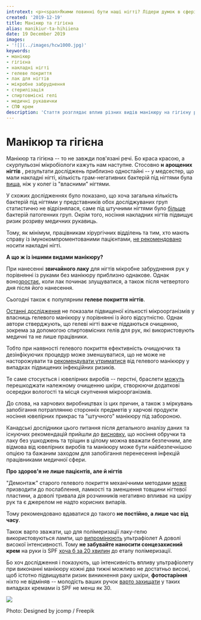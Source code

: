```yaml
---
introtext: <p><span>Якими повинні бути наші нігті? Лідери думок в сфері краси та моди часто переконують нас в тому – що ідеальними та яскравими. </span><span>Залишивши моду і погляди на красу осторонь, звернемо увагу на питання гігієни, що особливо актуально для працівників медичної сфери. </span></p>
created: '2019-12-19'
title: Манікюр та гігієна
alias: manikiur-ta-hihiiena
date: 19 December 2019
images:
- '![](../images/hcw1000.jpg)'
keywords:
- манікюр
- гігієна
- накладні нігті
- гелеве покриття
- лак для нігтів
- мікробне забруднення
- стерилізація
- спиртовмісні гелі
- медичні рукавички
- СПФ крем
description: 'Стаття розглядає вплив різних видів манікюру на гігієну рук та ризик інфекцій: від накладних нігтів та гелю до звичайного лаку, з акцентом на очищення, дезінфекцію та вплив ультрафіолету.'
---
```


# Манікюр та гігієна

Манікюр та гігієна -- то не завжди пов'язані речі. Бо краса красою, а скурпульозні мікробіологи кажуть нам наступне. Стосовно **н** **арощених нігтів** , результати досліджень приблизно одностайні -- у медсестер, що мали накладні нігті, кількість грам-негативних бактерій під нігтями була [вища](https://www.sciencedirect.com/science/article/abs/pii/0196655389900035), ніж у колег із "власними" нігтями.

У схожих дослідженнях було показано, що хоча загальна кількість бактерій під нігтями у представників обох досліджуваних груп статистично не відрізнялася, саме під штучними нігтями було [більше](https://www.jstor.org/stable/10.1086/501794?seq=1) бактерій патогенних груп. Окрім того, носіння накладних нігтів підвищує ризик розриву медичних рукавиць.

Тому, як мінімум, працівникам хірургічних відділень та тим, хто мають справу із імунокомпроментованими пацієнтами, [не рекомендовано](https://www.sciencedirect.com/science/article/pii/S1043454202000097) носити накладні нігті.

**А що ж із іншими видами манікюру?**

При нанесенні **звичайного лаку** для нігтів мікробне забруднення рук у порівнянні із руками без манікюру приблизно однакове. Однак воно[зростає](https://www.sciencedirect.com/science/article/abs/pii/S0001209207633286), коли лак починає злущуватися, а також після четвертого дня після його нанесення.

Сьогодні також є популярним **гелеве покриття нігтів**.

[Останні дослідження](https://www.ajicjournal.org/article/S0196-6553(18)30674-6/fulltext) не показали підвищеної кількості мікроорганізмів у власниць гелевого манікюру у порівнянні із його відсутністю. Однак автори стверджують, що гелеві нігті важче піддаються очищенню, зокрема за допомогою спиртовмісних гелів для рук, які використовують медичні та не лише працівники.

Тобто при наявності гелевого покриття ефективність очищуючих та дезінфікуючих процедур може зменшуватися, що не може не насторожувати та [рекомендувати утриматися](https://www.readinessrounds.com/blog/are-your-manicured-fingernails-spreading-infection-hand-hygiene) від гелевого манікюру у випадках підвищених інфекційних ризиків.

Те саме стосується і ювелірних виробів -- перстні, браслети [можуть](https://www.ncbi.nlm.nih.gov/pubmed/29533568) перешкоджати належному очищенню шкіри, створюючи додаткові осередки вологості та місця скупчення мікроорганізмів.

До слова, на харчових виробництвах із цих причин, а також з міркувань запобігання потраплянню сторонніх предметів у харчові продукти носіння ювелірних прикрас та "штучного" манікюру під забороною.

Канадські дослідники цього питання після детального аналізу даних та існуючих рекомендацій прийшли до [висновку](https://www.ncbi.nlm.nih.gov/books/NBK487449/), що носіння обручки та лаку без ушкоджень та тріщин в цілому можна вважати безпечним, але відмова від ювелірних виробів та манікюру може бути найбезпечнішою опцією та бажаним заходом для запобігання перенесення інфекцій працівниками медичної сфери.

**Про здоров'я не лише пацієнтів, але й нігтів**

"Демонтаж" старого гелевого покриття механічними методами [може](https://www.ncbi.nlm.nih.gov/pubmed/22360331) призводити до послаблення, ламкості та зменшення товщини нігтевої пластини, а доволі тривала дія розчинників негативно впливає на шкіру рук та є джерелом не надто корисних випарів.

Тому рекомендовано вдаватися до такого **не постійно, а лише час від часу**.

Також варто зважати, що для полімеризації лаку-гелю використовуються лампи, що [випромінюють](https://www.ncbi.nlm.nih.gov/pubmed/29634895) ультрафіолет А доволі високої інтенсивності. Тому **не забувайте наносити сонцезахисний крем** на руки із SPF [хоча б за 20 хвилин](https://www.health.harvard.edu/blog/a-look-at-the-effects-of-nail-polish-on-nail-health-and-safety-2019112118231) до етапу полімеризації.

Бо хоч дослідження і показують, що інтенсивність впливу ультрафіолету при виконанні манікюру кожні два тижні можливо не достатньо високі, щоб істотно підвищувати ризик виникнення раку шкіри, **фотостаріння** ніхто не відміняв -- молодість ваших ручок [варто захищати](https://www.health.harvard.edu/cancer/do-gel-manicures-increase-cancer-risk) у таких випадках кремами із SPF не менш як 30.

![](../images/hcw1000.jpg)

Photo: Designed by jcomp / Freepik

